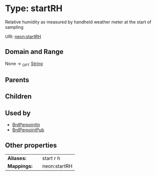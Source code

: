 
# Type: startRH


Relative humidity as measured by handheld weather meter at the start of sampling

URI: [neon:startRH](https://data.neonscience.org/startRH)


## Domain and Range

None ->  <sub>OPT</sub> [String](types/String.md)

## Parents


## Children


## Used by

 * [BrdPerpointIn](BrdPerpointIn.md)
 * [BrdPerpointPub](BrdPerpointPub.md)

## Other properties

|  |  |  |
| --- | --- | --- |
| **Aliases:** | | start r h |
| **Mappings:** | | neon:startRH |

